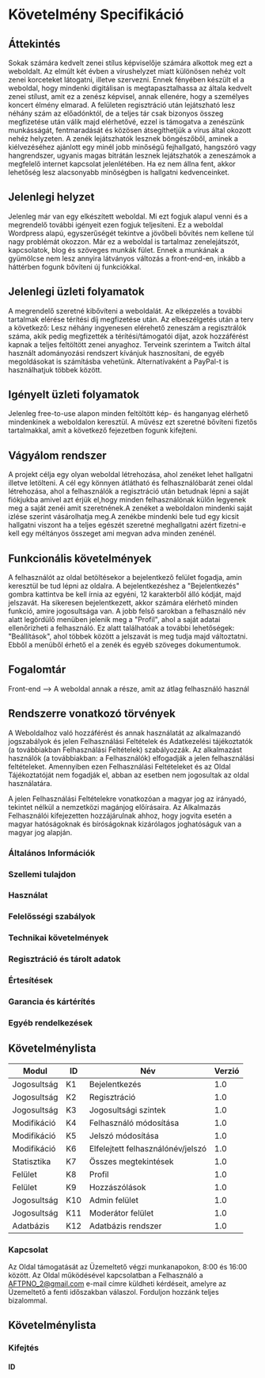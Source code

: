 # Követelmény Specifikáció

## Áttekintés

Sokak számára kedvelt zenei stílus képviselője számára alkottok meg ezt a weboldalt. Az elmúlt két évben a vírushelyzet miatt különösen nehéz volt zenei korceteket látogatni, illetve szervezni. Ennek fényében készült el a weboldal, hogy mindenki digitálisan is megtapasztalhassa az általa kedvelt zenei stílust, amit ez a zenész képvisel, annak ellenére, hogy a személyes koncert élmény elmarad. A felületen regisztráció után lejátszható lesz néhány szám az előadónktól, de a teljes tár csak bizonyos összeg megfizetése után válik majd elérhetővé, ezzel is támogatva a zenészünk munkásságát, fentmaradását és közösen átsegíthetjük a vírus által okozott nehéz helyzeten. A zenék lejátszhatók lesznek böngészőből, aminek a kiélvezéséhez ajánlott egy minél jobb minőségű fejhallgató, hangszóró vagy hangrendszer, ugyanis magas bitrátán lesznek lejátszhatók a zeneszámok a megfelelő internet kapcsolat jelenlétében. Ha ez nem állna fent, akkor lehetőség lesz alacsonyabb minőségben is hallgatni kedvenceinket.

## Jelenlegi helyzet

Jelenleg már van egy elkészített weboldal. Mi ezt fogjuk alapul venni és a megrendelő további igényeit ezen fogjuk teljesíteni. Ez a weboldal Wordpress alapú, egyszerűségét tekintve a jövőbeli bővítés nem kellene túl nagy problémát okozzon. Már ez a weboldal is tartalmaz zenelejátszót, kapcsolatok, blog és szöveges munkák fület. Ennek a munkának a gyümölcse nem lesz annyira látványos változás a front-end-en, inkább a háttérben fogunk bővíteni új funkciókkal.

## Jelenlegi üzleti folyamatok

A megrendelő szeretné kibővíteni a weboldalát. Az elképzelés a további tartalmak elérése térítési díj megfizetése után. Az elbeszélgetés után a terv a következő: Lesz néhány ingyenesen elérehető zeneszám a regisztrálók száma, akik pedig megfizették a térítési/támogatói díjat, azok hozzáférést kapnak a teljes feltöltött zenei anyaghoz. Terveink szerintem a Twitch által használt adományozási rendszert kívánjuk hasznosítani, de egyéb megoldásokat is számításba vehetünk. Alternatívaként a PayPal-t is használhatjuk többek között.


## Igényelt üzleti folyamatok

Jelenleg free-to-use alapon minden feltöltött kép- és hanganyag elérhető mindenkinek a weboldalon keresztül. A művész ezt szeretné bővíteni fizetős tartalmakkal, amit a következő fejezetben fogunk kifejteni.

## Vágyálom rendszer

A projekt célja egy olyan weboldal létrehozása, ahol zenéket lehet hallgatni illetve letölteni. A cél egy könnyen átlátható és felhasználóbarát zenei oldal létrehozása, ahol a felhasználók a regisztráció után betudnak lépni a saját fiókjukba amivel azt érjük el,hogy minden felhasználónak külőn legyenek meg a saját zenéi amit szeretnének.A zenéket a weboldalon mindenki saját izlése szerint vásárolhatja meg.A zenékbe mindenki bele tud egy kicsit hallgatni viszont ha a teljes egészét szeretné meghallgatni azért fizetni-e kell egy méltányos összeget ami megvan adva minden zenénél.

## Funkcionális követelmények

A felhasználót az oldal betöltésekor a bejelentkező felület fogadja, amin keresztül be tud lépni az oldalra. A bejelentkezéshez a "Bejelentkezés" gombra kattintva be kell írnia az egyéni, 12 karakterből álló kódját, majd jelszavát. Ha sikeresen bejelentkezett, akkor számára elérhető minden funkció, amire jogosultsága van. A jobb felső sarokban a felhasználó név alatt legördülő menüben jelenik meg a "Profil", ahol a saját adatai ellenőrizheti a felhasználó. Ez alatt találhatóak a további lehetőségek: "Beállítások", ahol többek között a jelszavát is meg tudja majd változtatni. Ebből a menüből érhető el a zenék és egyéb szöveges dokumentumok.

## Fogalomtár

Front-end --> A weboldal annak a része, amit az átlag felhasználó használ

## Rendszerre vonatkozó törvények

A Weboldalhoz való hozzáférést és annak használatát az alkalmazandó jogszabályok és jelen Felhasználási Feltételek és Adatkezelési tájékoztatók (a továbbiakban Felhasználási Feltételek) szabályozzák. Az alkalmazást használók (a továbbiakban: a Felhasználók) elfogadják a jelen felhasználási feltételeket. Amennyiben ezen Felhasználási Feltételeket és az Oldal Tájékoztatóját nem fogadják el, abban az esetben nem jogosultak az oldal használatára.

A jelen Felhasználási Feltételekre vonatkozóan a magyar jog az irányadó, tekintet nélkül a nemzetközi magánjog előírásaira. Az Alkalmazás Felhasználói kifejezetten hozzájárulnak ahhoz, hogy jogvita esetén a magyar hatóságoknak és bíróságoknak kizárólagos joghatóságuk van a magyar jog alapján.

### Általános Információk

### Szellemi tulajdon

### Használat

### Felelősségi szabályok


### Technikai követelmények


### Regisztráció és tárolt adatok


### Értesítések

### Garancia és kártérítés

### Egyéb rendelkezések

## Követelménylista

|   Modul   | ID |  Név   |  Verzió  |
|-----------|----|--------|----------|
|Jogosultság| K1 | Bejelentkezés|1.0|
|Jogosultság|K2|Regisztráció|1.0|
|Jogosultság|K3|Jogosultsági szintek|1.0|
|Modifikáció|K4|Felhasználó módosítása|1.0|
|Modifikáció|K5|Jelszó módosítása|1.0|
|Modifikáció|K6|Elfelejtett felhasználónév/jelszó|1.0|
|Statisztika|K7|Összes megtekintések|1.0|
|Felület|K8|Profil|1.0|
|Felület|K9|Hozzászólások|1.0|
|Jogosultság|K10|Admin felület|1.0|
|Jogosultság|K11|Moderátor felület|1.0|
|Adatbázis|K12|Adatbázis rendszer|1.0|

### Kapcsolat
Az Oldal támogatását az Üzemeltető végzi munkanapokon, 8:00 és 16:00 között. Az Oldal működésével kapcsolatban a Felhasználó a AFTPNO_2@gmail.com e-mail címre küldheti kérdéseit, amelyre az Üzemeltető a fenti időszakban válaszol. Forduljon hozzánk teljes bizalommal.
## Követelménylista



### Kifejtés


#### ID





